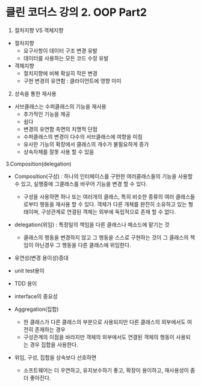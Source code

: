 클린 코더스 강의 2. OOP Part2
=============================
1. 절차지향 VS 객체지향
  * 절차지향
    * 요구사항이 데이터 구조 변경 유발
    * 데이터를 사용하는 모든 코드 수정 유발
  * 객체지향
    * 절치지향에 비해 확실히 작은 변경
    * 구현 변경의 유연함 : 클라이언트에 영향 미미

2. 상속을 통한 재사용
  * 서브클래스는 수퍼클래스의 기능을 재사용
    * 추가적인 기능을 제공
    * 쉽다
    * 변경의 유연함 측면의 치명적 단점
    * 수퍼클래스의 변경이 다수의 서브클래스에 여향을 미침
    * 유사한 기능의 확장에서 클래스의 개수가 불필요하게 증가
    * 상속자체를 잘못 사용 할 수 있음

3.Composition(delegation)
  * Composition(구성) : 하나의 인터페이스를 구현한 여러클래스들의 기능을 사용할 수 있고, 실행중에 그클래스를 바꾸어 기능을 변경 할 수 있다.
    * 구성을 사용하면 하나 또는 여러개의 클래스, 특히 비슷한 종류의 여러 클래스들로부터 행동을 재사용 할 수 있다. 객체가 다른 개체를 완전히 소유하고 있는 형태이며, 구성관계로 연결된 객체는 외부에 독립적으로 존재 할 수 없다.
  * delegation(위임)  : 특정일의 책임을 다른 클래스나 메소드에 맡기는 것
    * 클래스의 행동을 변경하지 않고 그 행동을 스스로 구현하는 것이 그 클래스의 책임이 아닌경우 그 행동을 다른 클래스에 위임한다.
  * 유연성(변경 용이성)증대
  * unit test용이
  * TDD 용이
  * interface의 중요성

* Aggregation(집합)
  * 한 클래스가 다른 클래스의 부분으로 사용되지만 다른 클래스의 외부에서도 여전히 존재하는 경우
  * 구성관계의 이점을 바라지만 객체의 외부에서도 연결된 객체의 행동이 사용되는 경우 집합을 사용한다.

* 위임, 구성, 집합을 상속보다 선호하면
  * 소프트웨어는 더 우연하고, 유지보수하기 좋고, 확장이 용이하고, 재사용성이 좀 더 좋아진다.
